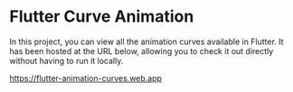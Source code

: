 # Flutter Curve Animation
In this project, you can view all the animation curves available in Flutter. It has been hosted at the URL below, allowing you to check it out directly without having to run it locally.

https://flutter-animation-curves.web.app
